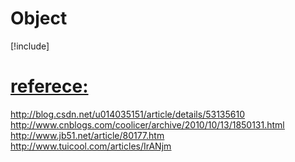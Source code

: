 # Object
[!include[<Object test>](./object_test.html)]




# referece:
http://blog.csdn.net/u014035151/article/details/53135610   
http://www.cnblogs.com/coolicer/archive/2010/10/13/1850131.html   
http://www.jb51.net/article/80177.htm   
http://www.tuicool.com/articles/IrANjm
